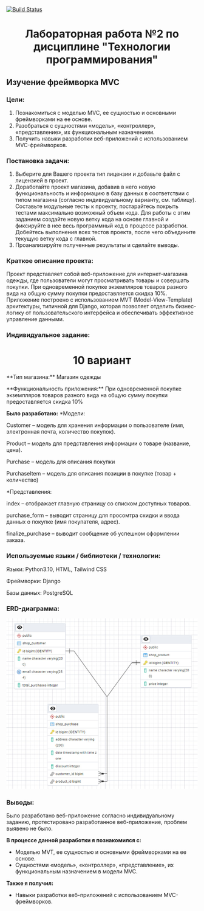 [![Build Status](https://app.travis-ci.com/kpdvstu/PTLab2.svg?branch=master)](https://app.travis-ci.com/kpdvstu/PTLab2)
<h1 align="center">Лабораторная работа №2 по дисциплине "Технологии программирования"</h1>

## Изучение фреймворка MVC

### Цели:
1. Познакомиться c моделью MVC, ее сущностью и основными фреймворками на ее основе.
2. Разобраться с сущностями «модель», «контроллер», «представление», их функциональным
назначением.
3. Получить навыки разработки веб-приложений с использованием MVC-фреймворков.

### Постановка задачи:
1. Выберите для Вашего проекта тип лицензии и добавьте файл с лицензией в проект.
2. Доработайте проект магазина, добавив в него новую функциональность и информацию в базу
данных в соответствии с типом магазина (согласно индивидуальному варианту, см. таблицу). Составьте
модульные тесты к проекту, постарайтесь покрыть тестами максимально возможный объем кода. Для
работы с этим заданием создайте новую ветку кода на основе главной и фиксируйте в нее весь
программный код в процессе разработки. Добейтесь выполнения всех тестов проекта, после чего
объедините текущую ветку кода с главной.
3. Проанализируйте полученные результаты и сделайте выводы.

### Краткое описание проекта:
Проект представляет собой веб-приложение для интернет-магазина одежды, где пользователи могут просматривать товары и совершать покупки. При одновременной покупке экземпляров товаров разного вида
на общую сумму покупки предоставляется скидка 10%. Приложение построено с использованием MVT (Model-View-Template) архитектуры, типичной для Django, которая позволяет отделить бизнес-логику от пользовательского интерфейса и обеспечивать эффективное управление данными.

### Индивидуальное задание:

<h1 align="center">10 вариант</h1>

<p>**Тип магазина:** Магазин одежды</p> 
**Функциональность приложения:** При одновременной покупке экземпляров товаров разного вида на общую сумму покупки предоставляется скидка 10%

**Было разработано:**
*Модели: 
<p>Customer – модель для хранения информации о пользователе (имя, электронная почта, количество покупок).</p>
<p>Product – модель для представления информации о товаре (название, цена).</p>
<p>Purchase – модель для описания покупки
<p>PurchaseItem – модель для описания позиции в покупке (товар + количество)

*Представления:
<p>index – отображает главную страницу со списком доступных товаров.</p>
<p>purchase_form – выводит страницу для просомтра скидки и ввода данных о покупке (имя покупателя, адрес).</p>
<p>finalize_purchase – выводит сообщение об успешном оформлении заказа.</p>

### Используемые языки / библиотеки / технологии:
<p>Языки: Python3.10, HTML, Tailwind CSS</p>
<p>Фреймворки: Django</p>
<p>Базы данных: PostgreSQL </p>

### ERD-диаграмма:
![image](https://github.com/Lucky357231/PTLab2/blob/main/img/photo_2024-11-08_17-11-30.jpg?raw=true)

### Выводы:
Было разработано веб-приложение согласно индивидуальному заданию, протестировано разработанное веб-приложение, проблем выявено не было.

**В процессе данной разработки я познакомился с:**
* Моделью MVT, ее сущностью и основными фреймворками на ее основе.
* Сущностями «модель», «контроллер», «представление», их функциональным назначением в модели MVC.  

**Также я получил:**
* Навыки разработки веб-приложений с использованием MVC-фреймворков.
